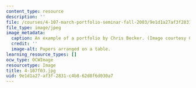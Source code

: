 ```yaml
---
content_type: resource
description: ''
file: /courses/4-107-march-portfolio-seminar-fall-2003/9e1d1a27af3f2831c4b862d8f6d030a7_4-107f03.jpg
file_type: image/jpeg
image_metadata:
  caption: An example of a portfolio by Chris Becker. (Image courtesy Chris Becker.)
  credit: ''
  image-alt: Papers arranged on a table.
learning_resource_types: []
ocw_type: OCWImage
resourcetype: Image
title: 4-107f03.jpg
uid: 9e1d1a27-af3f-2831-c4b8-62d8f6d030a7
---
```


